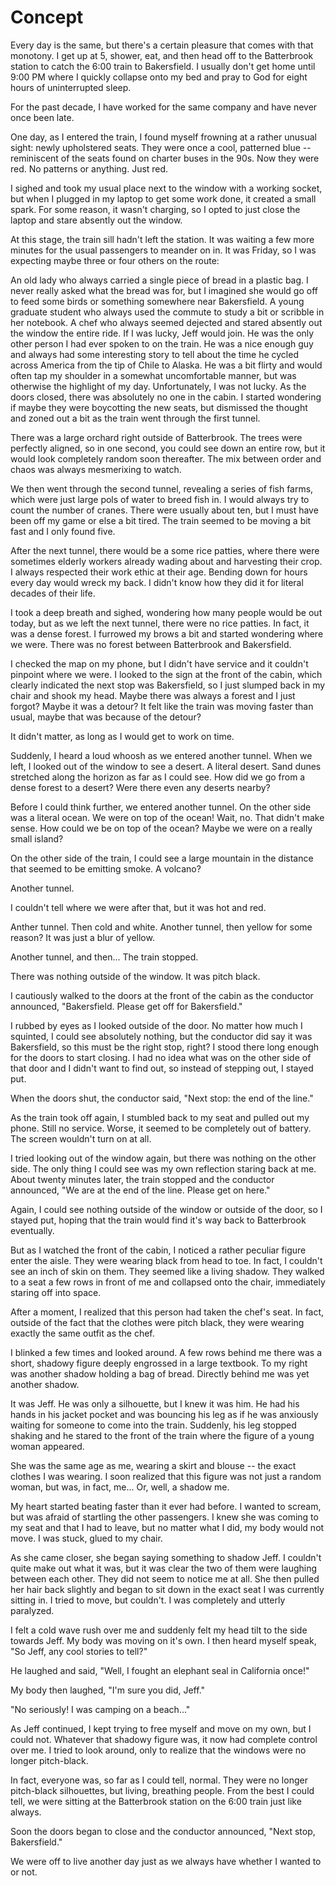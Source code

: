 # Concept

Every day is the same, but there's a certain pleasure that comes with that monotony. I get up at 5, shower, eat, and then head off to the Batterbrook station to catch the 6:00 train to Bakersfield. I usually don't get home until 9:00 PM where I quickly collapse onto my bed and pray to God for eight hours of uninterrupted sleep.

For the past decade, I have worked for the same company and have never once been late.

One day, as I entered the train, I found myself frowning at a rather unusual sight: newly upholstered seats. They were once a cool, patterned blue -- reminiscent of the seats found on charter buses in the 90s. Now they were red. No patterns or anything. Just red.

I sighed and took my usual place next to the window with a working socket, but when I plugged in my laptop to get some work done, it created a small spark. For some reason, it wasn't charging, so I opted to just close the laptop and stare absently out the window.

At this stage, the train sill hadn't left the station. It was waiting a few more minutes for the usual passengers to meander on in. It was Friday, so I was expecting maybe three or four others on the route:

An old lady who always carried a single piece of bread in a plastic bag. I never really asked what the bread was for, but I imagined she would go off to feed some birds or something somewhere near Bakersfield.
A young graduate student who always used the commute to study a bit or scribble in her notebook.
A chef who always seemed dejected and stared absently out the window the entire ride.
If I was lucky, Jeff would join. He was the only other person I had ever spoken to on the train. He was a nice enough guy and always had some interesting story to tell about the time he cycled across America from the tip of Chile to Alaska. He was a bit flirty and would often tap my shoulder in a somewhat uncomfortable manner, but was otherwise the highlight of my day.
Unfortunately, I was not lucky. As the doors closed, there was absolutely no one in the cabin. I started wondering if maybe they were boycotting the new seats, but dismissed the thought and zoned out a bit as the train went through the first tunnel.

There was a large orchard right outside of Batterbrook. The trees were perfectly aligned, so in one second, you could see down an entire row, but it would look completely random soon thereafter. The mix between order and chaos was always mesmerixing to watch.

We then went through the second tunnel, revealing a series of fish farms, which were just large pols of water to breed fish in. I would always try to count the number of cranes. There were usually about ten, but I must have been off my game or else a bit tired. The train seemed to be moving a bit fast and I only found five.

After the next tunnel, there would be a some rice patties, where there were sometimes elderly workers already wading about and harvesting their crop. I always respected their work ethic at their age. Bending down for hours every day would wreck my back. I didn't know how they did it for literal decades of their life.

I took a deep breath and sighed, wondering how many people would be out today, but as we left the next tunnel, there were no rice patties. In fact, it was a dense forest. I furrowed my brows a bit and started wondering where we were. There was no forest between Batterbrook and Bakersfield.

I checked the map on my phone, but I didn't have service and it couldn't pinpoint where we were. I looked to the sign at the front of the cabin, which clearly indicated the next stop was Bakersfield, so I just slumped back in my chair and shook my head. Maybe there was always a forest and I just forgot? Maybe it was a detour? It felt like the train was moving faster than usual, maybe that was because of the detour?

It didn't matter, as long as I would get to work on time.

Suddenly, I heard a loud whoosh as we entered another tunnel. When we left, I looked out of the window to see a desert. A literal desert. Sand dunes stretched along the horizon as far as I could see. How did we go from a dense forest to a desert? Were there even any deserts nearby?

Before I could think further, we entered another tunnel. On the other side was a literal ocean. We were on top of the ocean! Wait, no. That didn't make sense. How could we be on top of the ocean? Maybe we were on a really small island?

On the other side of the train, I could see a large mountain in the distance that seemed to be emitting smoke. A volcano?

Another tunnel.

I couldn't tell where we were after that, but it was hot and red.

Anther tunnel. Then cold and white. Another tunnel, then yellow for some reason? It was just a blur of yellow.

Another tunnel, and then... The train stopped.

There was nothing outside of the window. It was pitch black.

I cautiously walked to the doors at the front of the cabin as the conductor announced, "Bakersfield. Please get off for Bakersfield."

I rubbed by eyes as I looked outside of the door. No matter how much I squinted, I could see absolutely nothing, but the conductor did say it was Bakersfield, so this must be the right stop, right? I stood there long enough for the doors to start closing. I had no idea what was on the other side of that door and I didn't want to find out, so instead of stepping out, I stayed put.

When the doors shut, the conductor said, "Next stop: the end of the line."

As the train took off again, I stumbled back to my seat and pulled out my phone. Still no service. Worse, it seemed to be completely out of battery. The screen wouldn't turn on at all.

I tried looking out of the window again, but there was nothing on the other side. The only thing I could see was my own reflection staring back at me. About twenty minutes later, the train stopped and the conductor announced, "We are at the end of the line. Please get on here."

Again, I could see nothing outside of the window or outside of the door, so I stayed put, hoping that the train would find it's way back to Batterbrook eventually.

But as I watched the front of the cabin, I noticed a rather peculiar figure enter the aisle. They were wearing black from head to toe. In fact, I couldn't see an inch of skin on them. They seemed like a living shadow. They walked to a seat a few rows in front of me and collapsed onto the chair, immediately staring off into space.

After a moment, I realized that this person had taken the chef's seat. In fact, outside of the fact that the clothes were pitch black, they were wearing exactly the same outfit as the chef.

I blinked a few times and looked around. A few rows behind me there was a short, shadowy figure deeply engrossed in a large textbook. To my right was another shadow holding a bag of bread. Directly behind me was yet another shadow.

It was Jeff. He was only a silhouette, but I knew it was him. He had his hands in his jacket pocket and was bouncing his leg as if he was anxiously waiting for someone to come into the train. Suddenly, his leg stopped shaking and he stared to the front of the train where the figure of a young woman appeared.

She was the same age as me, wearing a skirt and blouse -- the exact clothes I was wearing. I soon realized that this figure was not just a random woman, but was, in fact, me... Or, well, a shadow me.

My heart started beating faster than it ever had before. I wanted to scream, but was afraid of startling the other passengers. I knew she was coming to my seat and that I had to leave, but no matter what I did, my body would not move. I was stuck, glued to my chair.

As she came closer, she began saying something to shadow Jeff. I couldn't quite make out what it was, but it was clear the two of them were laughing between each other. They did not seem to notice me at all. She then pulled her hair back slightly and began to sit down in the exact seat I was currently sitting in. I tried to move, but couldn't. I was completely and utterly paralyzed.

I felt a cold wave rush over me and suddenly felt my head tilt to the side towards Jeff. My body was moving on it's own. I then heard myself speak, "So Jeff, any cool stories to tell?"

He laughed and said, "Well, I fought an elephant seal in California once!"

My body then laughed, "I'm sure you did, Jeff."

"No seriously! I was camping on a beach..."

As Jeff continued, I kept trying to free myself and move on my own, but I could not. Whatever that shadowy figure was, it now had complete control over me. I tried to look around, only to realize that the windows were no longer pitch-black.

In fact, everyone was, so far as I could tell, normal. They were no longer pitch-black silhouettes, but living, breathing people. From the best I could tell, we were sitting at the Batterbrook station on the 6:00 train just like always.

Soon the doors began to close and the conductor announced, "Next stop, Bakersfield."

We were off to live another day just as we always have whether I wanted to or not.
